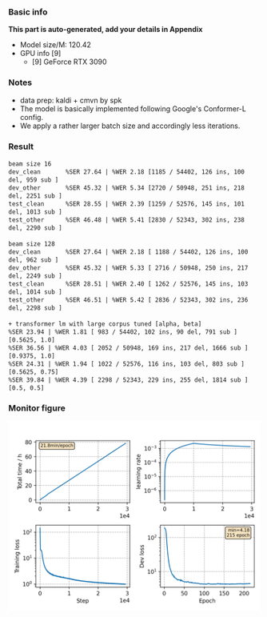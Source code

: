 ### Basic info

**This part is auto-generated, add your details in Appendix**

* Model size/M: 120.42
* GPU info \[9\]
  * \[9\] GeForce RTX 3090

### Notes

- data prep: kaldi + cmvn by spk
- The model is basically implemented following Google's Conformer-L config.
- We apply a rather larger batch size and accordingly less iterations.

### Result
```
beam size 16
dev_clean       %SER 27.64 | %WER 2.18 [1185 / 54402, 126 ins, 100 del, 959 sub ]
dev_other       %SER 45.32 | %WER 5.34 [2720 / 50948, 251 ins, 218 del, 2251 sub ]
test_clean      %SER 28.55 | %WER 2.39 [1259 / 52576, 145 ins, 101 del, 1013 sub ]
test_other      %SER 46.48 | %WER 5.41 [2830 / 52343, 302 ins, 238 del, 2290 sub ]

beam size 128
dev_clean       %SER 27.64 | %WER 2.18 [ 1188 / 54402, 126 ins, 100 del, 962 sub ]
dev_other       %SER 45.32 | %WER 5.33 [ 2716 / 50948, 250 ins, 217 del, 2249 sub ]
test_clean      %SER 28.51 | %WER 2.40 [ 1262 / 52576, 145 ins, 103 del, 1014 sub ]
test_other      %SER 46.51 | %WER 5.42 [ 2836 / 52343, 302 ins, 236 del, 2298 sub ]

+ transformer lm with large corpus tuned [alpha, beta]
%SER 23.94 | %WER 1.81 [ 983 / 54402, 102 ins, 90 del, 791 sub ]        [0.5625, 1.0]
%SER 36.56 | %WER 4.03 [ 2052 / 50948, 169 ins, 217 del, 1666 sub ]     [0.9375, 1.0]
%SER 24.31 | %WER 1.94 [ 1022 / 52576, 116 ins, 103 del, 803 sub ]      [0.5625, 0.75]
%SER 39.84 | %WER 4.39 [ 2298 / 52343, 229 ins, 255 del, 1814 sub ]     [0.5, 0.5]
```

### Monitor figure
![monitor](./monitor.png)
